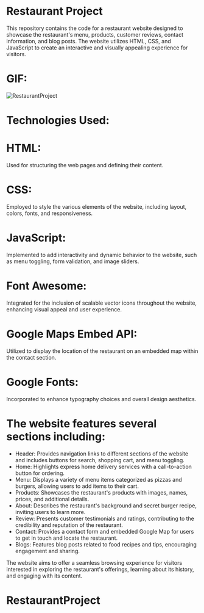 ﻿# Restaurant Project
This repository contains the code for a restaurant website designed to showcase the restaurant's menu, products, customer reviews, contact information, and blog posts. The website utilizes HTML, CSS, and JavaScript to create an interactive and visually appealing experience for visitors.

# GIF:
![RestaurantProject](https://github.com/SakirParlakbileker/RestaurantProject/assets/147662891/611c0ac5-b47a-474c-abb5-3ccefae41ada)

# Technologies Used:

# HTML: 
Used for structuring the web pages and defining their content.
# CSS: 
Employed to style the various elements of the website, including layout, colors, fonts, and responsiveness.

# JavaScript: 
Implemented to add interactivity and dynamic behavior to the website, such as menu toggling, form validation, and image sliders.

# Font Awesome: 
Integrated for the inclusion of scalable vector icons throughout the website, enhancing visual appeal and user experience.

# Google Maps Embed API: 
Utilized to display the location of the restaurant on an embedded map within the contact section.

# Google Fonts: 
Incorporated to enhance typography choices and overall design aesthetics.

# The website features several sections including:
- Header: Provides navigation links to different sections of the website and includes buttons for search, shopping cart, and menu toggling.
- Home: Highlights express home delivery services with a call-to-action button for ordering.
- Menu: Displays a variety of menu items categorized as pizzas and burgers, allowing users to add items to their cart.
- Products: Showcases the restaurant's products with images, names, prices, and additional details.
- About: Describes the restaurant's background and secret burger recipe, inviting users to learn more.
- Review: Presents customer testimonials and ratings, contributing to the credibility and reputation of the restaurant.
- Contact: Provides a contact form and embedded Google Map for users to get in touch and locate the restaurant.
- Blogs: Features blog posts related to food recipes and tips, encouraging engagement and sharing.
  
The website aims to offer a seamless browsing experience for visitors interested in exploring the restaurant's offerings, learning about its history, and engaging with its content.
# RestaurantProject
